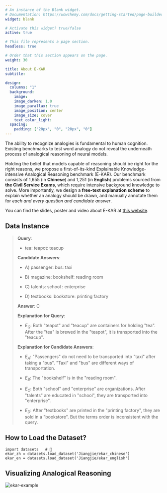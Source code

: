 ```yaml
---
# An instance of the Blank widget.
# Documentation: https://wowchemy.com/docs/getting-started/page-builder/
widget: blank

# Activate this widget? true/false
active: true

# This file represents a page section.
headless: true

# Order that this section appears on the page.
weight: 30

title: About E-KAR
subtitle:

design:
  columns: "1"
  background:
    image: 
    image_darken: 1.0
    image_parallax: true
    image_position: center
    image_size: cover
    text_color_light: 
  spacing:
    padding: ["20px", "0", "20px", "0"]
---
```

The ability to recognize analogies is fundamental to human cognition. Existing benchmarks to test word analogy do not reveal the underneath process of analogical reasoning of neural models. 

Holding the belief that models capable of reasoning should be right for the right reasons, we propose a first-of-its-kind Explainable Knowledge-intensive Analogical Reasoning benchmark (E-KAR). 
Our benchmark consists of 1,655 (in **Chinese**) and 1,251 (in **English**) problems sourced from **the Civil Service Exams**, which require intensive background knowledge to solve. 
More importantly, we design a **free-text explanation scheme** to explain whether an analogy should be drawn, and manually annotate them for *each and every question and candidate answer*.

You can find the slides, poster and video about E-KAR at <a href="https://jiangjiechen.github.io/publication/ekar/">this website</a>.

## Data Instance

> **Query**: 
> 
> - tea: teapot: teacup
> 
> **Candidate Answers**: 
> 
> - A) passenger: bus: taxi
>  
> - B) magazine: bookshelf: reading room
> 
> - C) talents: school : enterprise
> 
> - D) textbooks: bookstore: printing factory
>  
> **Answer**: C
> 
> **Explanation for Query**:
> 
> - $E_Q$: Both "teapot" and "teacup" are containers for holding "tea". After the "tea" is brewed in the "teapot", it is transported into the "teacup".
> 
> **Explanation for Candidate Answers**:
> 
> - $E_A$: "Passengers" do not need to be transported into "taxi" after taking a "bus". "Taxi" and "bus" are different ways of transportation.
> 
> - $E_B$: The "bookshelf" is in the "reading room".
> 
> - $E_C$: Both "school" and "enterprise" are organizations. After "talents" are educated in "school", they are transported into "enterprise".
> 
> - $E_D$: After "textbooks" are printed in the "printing factory", they are sold in a "bookstore". But the terms order is inconsistent with the query.

## How to Load the Dataset?

```python3
import datasets   # 🤗
ekar_zh = datasets.load_dataset('Jiangjie/ekar_chinese')
ekar_en = datasets.load_dataset('Jiangjie/ekar_english')
```

## Visualizing Analogical Reasoning

![ekar-example](/uploads/ekar-example.jpg)

